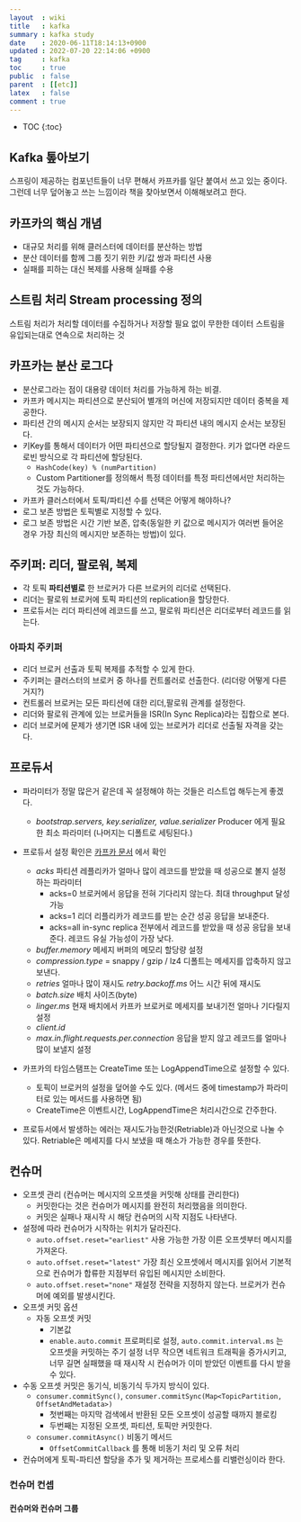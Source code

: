 ```yaml
---
layout  : wiki
title   : kafka
summary : kafka study
date    : 2020-06-11T18:14:13+0900
updated : 2022-07-20 22:14:06 +0900
tag     : kafka
toc     : true
public  : false
parent  : [[etc]]
latex   : false
comment : true
---
```

* TOC
{:toc}

## Kafka 톺아보기 

스프링이 제공하는 컴포넌트들이 너무 편해서 카프카를 일단 붙여서 쓰고 있는 중이다. 그런데 너무 덮어놓고 쓰는 느낌이라 책을 찾아보면서 이해해보려고 한다.

## 카프카의 핵심 개념 
- 대규모 처리를 위해 클러스터에 데이터를 분산하는 방법
- 분산 데이터를 함께 그룹 짓기 위한 키/값 쌍과 파티션 사용
- 실패를 피하는 대신 복제를 사용해 실패를 수용

## 스트림 처리 Stream processing 정의 
스트림 처리가 처리할 데이터를 수집하거나 저장할 필요 없이 무한한 데이터 스트림을 유입되는대로 연속으로 처리하는 것

## 카프카는 분산 로그다

- 분산로그라는 점이 대용량 데이터 처리를 가능하게 하는 비결.
- 카프카 메시지는 파티션으로 분산되어 별개의 머신에 저장되지만 데이터 중복을 제공한다.
- 파티션 간의 메시지 순서는 보장되지 않지만 각 파티션 내의 메시지 순서는 보장된다.
- 키Key를 통해서 데이터가 어떤 파티션으로 할당될지 결정한다. 키가 없다면 라운드로빈 방식으로 각 파티션에 할당된다.
	- `HashCode(key) % (numPartition)`
	- Custom Partitioner를 정의해서 특정 데이터를 특정 파티션에서만 처리하는 것도 가능하다. 
- 카프카 클러스터에서 토픽/파티션 수를 선택은 어떻게 해야하나? 
- 로그 보존 방법은 토픽별로 지정할 수 있다.
- 로그 보존 방법은 시간 기반 보존, 압축(동일한 키 값으로 메시지가 여러번 들어온 경우 가장 최신의 메시지만 보존하는 방법)이 있다.

## 주키퍼: 리더, 팔로워, 복제 

- 각 토픽 **파티션별로** 한 브로커가 다른 브로커의 리더로 선택된다.
- 리더는 팔로워 브로커에 토픽 파티션의 replication을 할당한다.
- 프로듀서는 리더 파티션에 레코드를 쓰고, 팔로워 파티션은 리더로부터 레코드를 읽는다.

### 아파치 주키퍼 

- 리더 브로커 선출과 토픽 복제를 추적할 수 있게 한다.
- 주키퍼는 클러스터의 브로커 중 하나를 컨트롤러로 선출한다. (리더랑 어떻게 다른거지?)
- 컨트롤러 브로커는 모든 파티션에 대한 리더,팔로워 관계를 설정한다.
- 리더와 팔로워 관계에 있는 브로커들을 ISR(In Sync Replica)라는 집합으로 본다.
- 리더 브로커에 문제가 생기면 ISR 내에 있는 브로커가 리더로 선출될 자격을 갖는다.

## 프로듀서

- 파라미터가 정말 많은거 같은데 꼭 설정해야 하는 것들은 리스트업 해두는게 좋겠다.
	- *bootstrap.servers, key.serializer, value.serializer* Producer 에게 필요한 최소 파라미터 (나머지는 디폴트로 세팅된다.)
- 프로듀서 설정 확인은 [카프카 문서](http://kafka.apache.org/documentation/#producerconfigs) 에서 확인
	- *acks* 파티션 레플리카가 얼마나 많이 레코드를 받았을 때 성공으로 볼지 설정하는 파라미터
		- acks=0 브로커에서 응답을 전혀 기다리지 않는다. 최대 throughput 달성 가능
		- acks=1 리더 리플리카가 레코드를 받는 순간 성공 응답을 보내준다.
		- acks=all in-sync replica 전부에서 레코드를 받았을 때 성공 응답을 보내준다. 레코드 유실 가능성이 가장 낮다.
	- *buffer.memory* 메세지 버퍼의 메모리 할당량 설정
	- *compression.type* = snappy / gzip / lz4 디폴트는 메세지를 압축하지 않고 보낸다.
	- *retries* 얼마나 많이 재시도 *retry.backoff.ms* 어느 시간 뒤에 재시도
	- *batch.size* 배치 사이즈(byte)
	- *linger.ms* 현재 배치에서 카프카 브로커로 메세지를 보내기전 얼마나 기다릴지 설정
	- *client.id*
	- *max.in.flight.requests.per.connection* 응답을 받지 않고 레코드를 얼마나 많이 보낼지 설정
	
- 카프카의 타임스탬프는 CreateTime 또는 LogAppendTime으로 설정할 수 있다.
	- 토픽이 브로커의 설정을 덮어쓸 수도 있다. (메서드 중에 timestamp가 파라미터로 있는 메서드를 사용하면 됨)
	- CreateTime은 이벤트시간, LogAppendTime은 처리시간으로 간주한다.
- 프로듀서에서 발생하는 에러는 재시도가능한것(Retriable)과 아닌것으로 나눌 수 있다. Retriable은 메세지를 다시 보냈을 때 해소가 가능한 경우를 뜻한다.

## 컨슈머

- 오프셋 관리 (컨슈머는 메시지의 오프셋을 커밋해 상태를 관리한다)
	- 커밋한다는 것은 컨슈머가 메시지를 완전히 처리했음을 의미한다.
	- 커밋은 실패나 재시작 시 해당 컨슈머의 시작 지점도 나타낸다.
- 설정에 따라 컨슈머가 시작하는 위치가 달라진다.
	- `auto.offset.reset="earliest"` 사용 가능한 가장 이른 오프셋부터 메시지를 가져온다.
	- `auto.offset.reset="latest"` 가장 최신 오프셋에서 메시지를 읽어서 기본적으로 컨슈머가 합류한 지점부터 유입된 메시지만 소비한다.
	- `auto.offset.reset="none"` 재설정 전략을 지정하지 않는다. 브로커가 컨슈머에 예외를 발생시킨다.
- 오프셋 커밋 옵션
	- 자동 오프셋 커밋
		- 기본값
		- `enable.auto.commit` 프로퍼티로 설정, `auto.commit.interval.ms` 는 오프셋을 커밋하는 주기 설정 너무 작으면 네트워크 트래픽을 증가시키고, 너무 길면 실패했을 때 재시작 시 컨슈머가 이미 받았던 이벤트를 다시 받을 수 있다.
- 수동 오프셋 커밋은 동기식, 비동기식 두가지 방식이 있다.
	- `consumer.commitSync()`, `consumer.commitSync(Map<TopicPartition, OffsetAndMetadata>)`
		- 첫번째는 마지막 검색에서 반환된 모든 오프셋이 성공할 때까지 블로킹
		- 두번째는 지정된 오프셋, 파티션, 토픽만 커밋한다.
	- `consumer.commitAsync()` 비동기 메서드
		- `OffsetCommitCallback` 를 통해 비동기 처리 및 오류 처리
- 컨슈머에게 토픽-파티션 할당을 추가 및 제거하는 프로세스를 리밸런싱이라 한다.

### 컨슈머 컨셉

#### 컨슈머와 컨슈머 그룹

